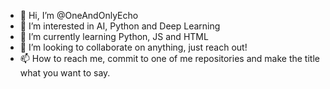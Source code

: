 - 👋 Hi, I’m @OneAndOnlyEcho
- 👀 I’m interested in AI, Python and Deep Learning
- 🌱 I’m currently learning Python, JS and HTML
- 💞️ I’m looking to collaborate on anything, just reach out!
- 📫 How to reach me, commit to one of me repositories and make the title what you want to say.

<!---
OneAndOnlyEcho/OneAndOnlyEcho is a ✨ special ✨ repository because its `README.md` (this file) appears on your GitHub profile.
You can click the Preview link to take a look at your changes.
--->
